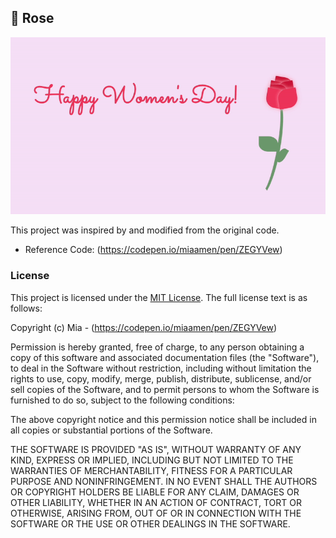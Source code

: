 ## 🌹 Rose

![alt text](rose.gif)

This project was inspired by and modified from the original code.

- Reference Code: (https://codepen.io/miaamen/pen/ZEGYVew)

### License
This project is licensed under the [MIT License](https://opensource.org/licenses/MIT). The full license text is as follows:

Copyright (c) Mia - (https://codepen.io/miaamen/pen/ZEGYVew)

Permission is hereby granted, free of charge, to any person 
obtaining a copy of this software and associated documentation 
files (the "Software"), to deal in the Software without restriction,
 including without limitation the rights to use, copy, modify, 
merge, publish, distribute, sublicense, and/or sell copies of 
the Software, and to permit persons to whom the Software is 
furnished to do so, subject to the following conditions:

The above copyright notice and this permission notice shall 
be included in all copies or substantial portions of the Software.

THE SOFTWARE IS PROVIDED "AS IS", WITHOUT WARRANTY OF ANY KIND, 
EXPRESS OR IMPLIED, INCLUDING BUT NOT LIMITED TO THE WARRANTIES 
OF MERCHANTABILITY, FITNESS FOR A PARTICULAR PURPOSE AND 
NONINFRINGEMENT. IN NO EVENT SHALL THE AUTHORS OR COPYRIGHT 
HOLDERS BE LIABLE FOR ANY CLAIM, DAMAGES OR OTHER LIABILITY, 
WHETHER IN AN ACTION OF CONTRACT, TORT OR OTHERWISE, ARISING FROM, 
OUT OF OR IN CONNECTION WITH THE SOFTWARE OR THE USE OR OTHER 
DEALINGS IN THE SOFTWARE.
